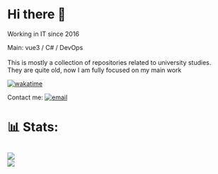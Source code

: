 # Hi there 👋
Working in IT since 2016

Main: vue3 / C# / DevOps<br><br>This is mostly a collection of repositories related to university studies. <br>They are quite old, now I am fully focused on my main work

[![wakatime](https://wakatime.com/badge/user/fac309f1-20b7-4d5d-b9d8-ecf864594486.svg)](https://wakatime.com/@fac309f1-20b7-4d5d-b9d8-ecf864594486)


Contact me: [![email](https://img.shields.io/badge/Email-D14836?logo=gmail&logoColor=white)](mailto:nelunull@gmail.com) 

# 📊 Stats:
![](https://github-readme-stats.vercel.app/api?username=NeluQi&theme=dark&hide_border=false&include_all_commits=true&count_private=true)<br/>
<a href="https://wakatime.com"><img src="https://wakatime.com/share/@Nelu/391d62de-8b05-401e-869c-1d0c43573452.png" /></a>
---


